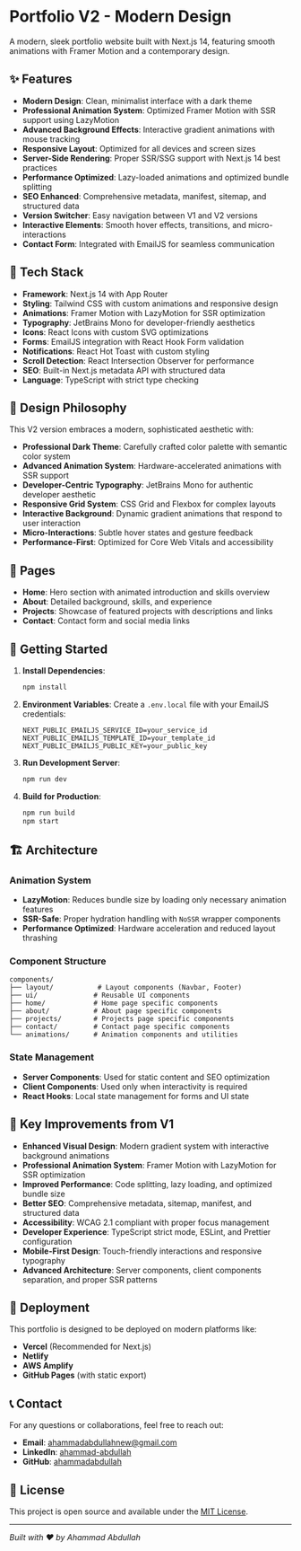 # Portfolio V2 - Modern Design

A modern, sleek portfolio website built with Next.js 14, featuring smooth animations with Framer Motion and a contemporary design.

## ✨ Features

- **Modern Design**: Clean, minimalist interface with a dark theme
- **Professional Animation System**: Optimized Framer Motion with SSR support using LazyMotion
- **Advanced Background Effects**: Interactive gradient animations with mouse tracking
- **Responsive Layout**: Optimized for all devices and screen sizes
- **Server-Side Rendering**: Proper SSR/SSG support with Next.js 14 best practices
- **Performance Optimized**: Lazy-loaded animations and optimized bundle splitting
- **SEO Enhanced**: Comprehensive metadata, manifest, sitemap, and structured data
- **Version Switcher**: Easy navigation between V1 and V2 versions
- **Interactive Elements**: Smooth hover effects, transitions, and micro-interactions
- **Contact Form**: Integrated with EmailJS for seamless communication

## 🚀 Tech Stack

- **Framework**: Next.js 14 with App Router
- **Styling**: Tailwind CSS with custom animations and responsive design
- **Animations**: Framer Motion with LazyMotion for SSR optimization
- **Typography**: JetBrains Mono for developer-friendly aesthetics
- **Icons**: React Icons with custom SVG optimizations
- **Forms**: EmailJS integration with React Hook Form validation
- **Notifications**: React Hot Toast with custom styling
- **Scroll Detection**: React Intersection Observer for performance
- **SEO**: Built-in Next.js metadata API with structured data
- **Language**: TypeScript with strict type checking

## 🎨 Design Philosophy

This V2 version embraces a modern, sophisticated aesthetic with:

- **Professional Dark Theme**: Carefully crafted color palette with semantic color system
- **Advanced Animation System**: Hardware-accelerated animations with SSR support
- **Developer-Centric Typography**: JetBrains Mono for authentic developer aesthetic
- **Responsive Grid System**: CSS Grid and Flexbox for complex layouts
- **Interactive Background**: Dynamic gradient animations that respond to user interaction
- **Micro-Interactions**: Subtle hover states and gesture feedback
- **Performance-First**: Optimized for Core Web Vitals and accessibility

## 📱 Pages

- **Home**: Hero section with animated introduction and skills overview
- **About**: Detailed background, skills, and experience
- **Projects**: Showcase of featured projects with descriptions and links
- **Contact**: Contact form and social media links

## 🔧 Getting Started

1. **Install Dependencies**:

   ```bash
   npm install
   ```

2. **Environment Variables**:
   Create a `.env.local` file with your EmailJS credentials:

   ```
   NEXT_PUBLIC_EMAILJS_SERVICE_ID=your_service_id
   NEXT_PUBLIC_EMAILJS_TEMPLATE_ID=your_template_id
   NEXT_PUBLIC_EMAILJS_PUBLIC_KEY=your_public_key
   ```

3. **Run Development Server**:

   ```bash
   npm run dev
   ```

4. **Build for Production**:
   ```bash
   npm run build
   npm start
   ```

## 🏗️ Architecture

### Animation System

- **LazyMotion**: Reduces bundle size by loading only necessary animation features
- **SSR-Safe**: Proper hydration handling with `NoSSR` wrapper components
- **Performance Optimized**: Hardware acceleration and reduced layout thrashing

### Component Structure

```
components/
├── layout/           # Layout components (Navbar, Footer)
├── ui/              # Reusable UI components
├── home/            # Home page specific components
├── about/           # About page specific components
├── projects/        # Projects page specific components
├── contact/         # Contact page specific components
└── animations/      # Animation components and utilities
```

### State Management

- **Server Components**: Used for static content and SEO optimization
- **Client Components**: Used only when interactivity is required
- **React Hooks**: Local state management for forms and UI state

## 🌟 Key Improvements from V1

- **Enhanced Visual Design**: Modern gradient system with interactive background animations
- **Professional Animation System**: Framer Motion with LazyMotion for SSR optimization
- **Improved Performance**: Code splitting, lazy loading, and optimized bundle size
- **Better SEO**: Comprehensive metadata, sitemap, manifest, and structured data
- **Accessibility**: WCAG 2.1 compliant with proper focus management
- **Developer Experience**: TypeScript strict mode, ESLint, and Prettier configuration
- **Mobile-First Design**: Touch-friendly interactions and responsive typography
- **Advanced Architecture**: Server components, client components separation, and proper SSR patterns

## 🚀 Deployment

This portfolio is designed to be deployed on modern platforms like:

- **Vercel** (Recommended for Next.js)
- **Netlify**
- **AWS Amplify**
- **GitHub Pages** (with static export)

## 📞 Contact

For any questions or collaborations, feel free to reach out:

- **Email**: ahammadabdullahnew@gmail.com
- **LinkedIn**: [ahammad-abdullah](https://www.linkedin.com/in/ahammad-abdullah/)
- **GitHub**: [ahammadabdullah](https://github.com/ahammadabdullah)

## 📄 License

This project is open source and available under the [MIT License](LICENSE).

---

_Built with ❤️ by Ahammad Abdullah_
